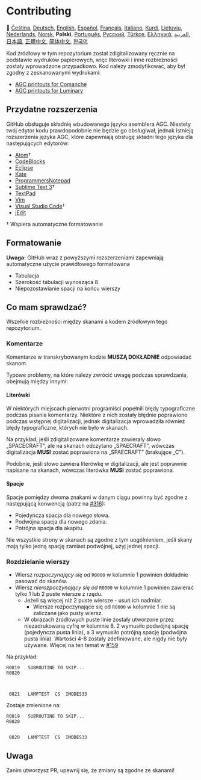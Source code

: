 # Contributing

🎌
[Čeština][CZ],
[Deutsch][DE],
[English][EN],
[Español][ES],
[Français][FR],
[Italiano][IT],
[Kurdi][KU],
[Lietuvių][LT],
[Nederlands][NL],
[Norsk][NO],
**Polski**,
[Português][PT_BR],
[Русский][RU],
[Türkçe][TR],
[Ελληνικά][GR],
[العربية][AR],
[日本語][JA],
[正體中文][ZH_TW],
[简体中文][ZH_CN],
[한국어][KO_KR]

[AR]:CONTRIBUTING.ar.md
[CZ]:CONTRIBUTING.cz.md
[DE]:CONTRIBUTING.de.md
[EN]:CONTRIBUTING.md
[ES]:CONTRIBUTING.es.md
[FR]:CONTRIBUTING.fr.md
[GR]:CONTRIBUTING.gr.md
[IT]:CONTRIBUTING.it.md
[JA]:CONTRIBUTING.ja.md
[KO_KR]:CONTRIBUTING.ko_kr.md
[KU]:CONTRIBUTING.ku.md
[LT]:CONTRIBUTING.lt.md
[NL]:CONTRIBUTING.nl.md
[NO]:CONTRIBUTING.no.md
[PL]:CONTRIBUTING.pl.md
[PT_BR]:CONTRIBUTING.pt_br.md
[RU]:CONTRIBUTTING.ru.md
[TR]:CONTRIBUTING.tr.md
[ZH_CN]:CONTRIBUTING.zh_cn.md
[ZH_TW]:CONTRIBUTING.zh_tw.md

Kod źródłowy w tym repozytorium został zdigitalizowany ręcznie na podstawie wydruków papierowych, więc literówki i inne rozbieżności zostały wprowadzone przypadkowo. Kod należy zmodyfikować, aby był zgodny z zeskanowanymi wydrukami:

- [AGC printouts for Comanche][8]
- [AGC printouts for Luminary][9]

## Przydatne rozszerzenia

GitHub obsługuje składnię wbudowanego języka asemblera AGC. Niestety twój edytor kodu prawdopodobnie nie będzie go obsługiwał, jednak istnieją rozszerzenia języka AGC, które zapewniają obsługę składni tego języka dla następujących edytorów:

- [Atom][Atom]†
- [CodeBlocks][CodeBlocks]
- [Eclipse][Eclipse]
- [Kate][Kate]
- [ProgrammersNotepad][ProgrammersNotepad]
- [Sublime Text 3][Sublime Text]†
- [TextPad][TextPad]
- [Vim][Vim]
- [Visual Studio Code][VisualStudioCode]†
- [jEdit][jEdit]

† Wspiera automatyczne formatowanie

[Atom]:https://github.com/Alhadis/language-agc
[CodeBlocks]:https://github.com/virtualagc/virtualagc/tree/master/Contributed/SyntaxHighlight/CodeBlocks
[Eclipse]:https://github.com/virtualagc/virtualagc/tree/master/Contributed/SyntaxHighlight/Eclipse
[Kate]:https://github.com/virtualagc/virtualagc/tree/master/Contributed/SyntaxHighlight/Kate
[ProgrammersNotepad]:https://github.com/virtualagc/virtualagc/tree/master/Contributed/SyntaxHighlight/ProgrammersNotepad
[Sublime Text]:https://github.com/jimlawton/AGC-Assembly
[TextPad]:https://github.com/virtualagc/virtualagc/tree/master/Contributed/SyntaxHighlight/TextPad
[Vim]:https://github.com/wsdjeg/vim-assembly
[VisualStudioCode]:https://github.com/wopian/agc-assembly
[jEdit]:https://github.com/virtualagc/virtualagc/tree/master/Contributed/SyntaxHighlight/jEdit

## Formatowanie

**Uwaga:** GitHub wraz z powyższymi rozszerzeniami zapewniają automatyczne użycie prawidłowego formatowana

- Tabulacja
- Szerokość tabulacji wynosząca 8
- Niepozostawianie spacji na końcu wierszy

## Co mam sprawdzać?

Wszelkie rozbieżności między skanami a kodem źródłowym tego repozytorium.

### Komentarze

Komentarze w transkrybowanym kodzie **MUSZĄ DOKŁADNIE** odpowiadać skanom.

Typowe problemy, na które należy zwrócić uwagę podczas sprawdzania, obejmują między innymi:

#### Literówki

W niektórych miejscach pierwotni programiści popełnili błędy typograficzne podczas pisania komentarzy. Niektóre z nich zostały błędnie poprawione podczas wstępnej digitalizacji, jednak digitalizacja wprowadziła również błędy typograficzne, których nie było w skanach.

Na przykład, jeśli zdigitalizowane komentarze zawierały słowo „SPACECRAFT”, ale na skanach odczytano „SPAECRAFT”, wówczas digitalizacja **MUSI** zostać poprawiona na „SPAECRAFT” (brakujące „C”).

Podobnie, jeśli słowo zawiera literówkę w digitalizacji, ale jest poprawnie napisane na skanach, wówczas literówka **MUSI** zostać poprawiona.

#### Spacje

Spacje pomiędzy dwoma znakami w danym ciągu powinny być zgodne z następującą konwencją (patrz na [#316][10]):

- Pojedyńcza spacja dla nowego słowa.
- Podwójna spacja dla nowego zdania.
- Potrójna spacja dla akapitu.

Nie wszystkie strony w skanach są zgodne z tym uogólnieniem, jeśli skany mają tylko jedną spację zamiast podwójnej, użyj jednej spacji.

### Rozdzielanie wierszy

- Wiersz *rozpoczynający się od* `R0000` w kolumnie 1 powinien dokładnie pasować do skanów.
- Wiersz *nierozpoczynający się od* `R0000` w kolumnie 1 powinien zawierać tylko 1 lub 2 puste wiersze z rzędu.
  - Jeżeli są więcej niż 2 puste wiersze - usuń ich nadmiar.
    - Wiersze rozpoczynające się od `R0000` w kolumnie 1 nie są zaliczane jako pusty wiersz.
  - W obrazach źródłowych puste linie zostały utworzone przez niezadrukowaną cyfrę w kolumnie 8. 2 wymusiło podwójną spację (pojedyncza pusta linia), a 3 wymusiło potrójną spację (podwójna pusta linia). Wartości 4-8 zostały zdefiniowane, ale nigdy nie były używane. Więcej na ten temat w [#159][7]

Na przykład:

```plain
R0819   SUBROUTINE TO SKIP...
R0820



 0821   LAMPTEST  CS  IMODES33
```

Zostaje zmienione na:

```plain
R0819   SUBROUTINE TO SKIP...
R0820


 0820   LAMPTEST  CS  IMODES33
```

## Uwaga

Zanim utworzysz PR, upewnij się, że zmiany są zgodne ze skanami!

[0]:https://github.com/chrislgarry/Apollo-11/pull/new/master
[1]:http://www.ibiblio.org/apollo/ScansForConversion/Luminary099/
[2]:http://www.ibiblio.org/apollo/ScansForConversion/Comanche055/
[6]:https://github.com/wopian/agc-assembly#user-settings
[7]:https://github.com/chrislgarry/Apollo-11/issues/159
[8]:http://www.ibiblio.org/apollo/ScansForConversion/Comanche055/
[9]:http://www.ibiblio.org/apollo/ScansForConversion/Luminary099/
[10]:https://github.com/chrislgarry/Apollo-11/pull/316#pullrequestreview-102892741
